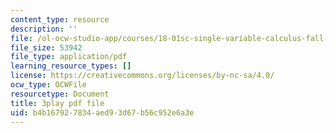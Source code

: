 ```yaml
---
content_type: resource
description: ''
file: /ol-ocw-studio-app/courses/18-01sc-single-variable-calculus-fall-2010/b4b167927834aed93d67b56c952e6a3e_aeXp1zC6Hls.pdf
file_size: 53942
file_type: application/pdf
learning_resource_types: []
license: https://creativecommons.org/licenses/by-nc-sa/4.0/
ocw_type: OCWFile
resourcetype: Document
title: 3play pdf file
uid: b4b16792-7834-aed9-3d67-b56c952e6a3e
---
```

